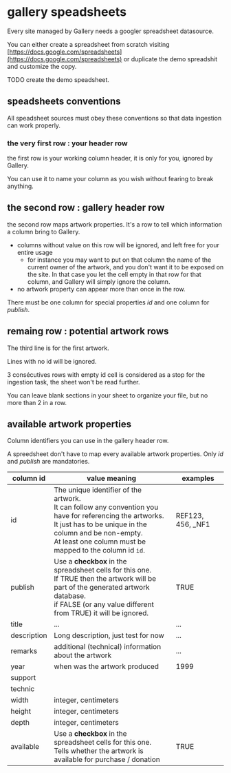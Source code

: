 # gallery speadsheets

Every site managed by Gallery needs a googler spreadsheet datasource.

You can either create a spreadsheet from scratch visiting [https://docs.google.com/spreadsheets](https://docs.google.com/spreadsheets) or duplicate the demo spreadshit and customize the copy.

TODO create the demo speadsheet.

## speadsheets conventions

All speadsheet sources must obey these conventions so that data ingestion can work properly.

### the very first row : your header row

the first row is your working column header, it is only for you, ignored by Gallery.

You can use it to name your column as you wish without fearing to break anything.

## the second row : gallery header row

the second row maps artwork properties. It's a row to tell which information a column bring to Gallery.

  - columns without value on this row will be ignored, and left free for your entire usage
    - for instance you may want to put on that column the name of the current owner of the artwork, and you don't want it to be exposed on the site. In that case you let the cell empty in that row for that column, and Gallery will simply ignore the column.
  - no artwork property can appear more than once in the row.

There must be one column for special properties *id* and one column for *publish*.

## remaing row : potential artwork rows

The third line is for the first artwork.

Lines with no id will be ignored.

3 consécutives rows with empty id cell is considered as a stop for the ingestion task, the sheet won't be read further.
 
You can leave blank sections in your sheet to organize your file, but no more than 2 in a row.

## available artwork properties

Column identifiers you can use in the gallery header row.

A spreedsheet don't have to map every available artwork properties. Only *id* and *publish* are mandatories.

| column id  | value meaning  |  examples |
|---|---|---|
| id  | The unique identifier of the artwork.<br>It can follow any convention you have for referencing the artworks.<br>It just has to be unique in the column and be non-empty.<br>At least one column must be mapped to the column id `id`. |  REF123, 456, _NF1 |
| publish | Use a **checkbox** in the spreadsheet cells for this one.<br>If TRUE then the artwork will be part of the generated artwork database.<br>if FALSE (or any value different from TRUE) it will be ignored.|TRUE|
| title |...|...|
| description |Long description, just test for now|...|
| remarks| additional (technical) information about the artwork|...|
| year | when was the artwork produced | 1999 |
| support |||
| technic |||
| width | integer, centimeters||
| height | integer, centimeters||
| depth | integer, centimeters||
| available |Use a **checkbox** in the spreadsheet cells for this one.<br>Tells whether the artwork is available for purchase / donation|TRUE|